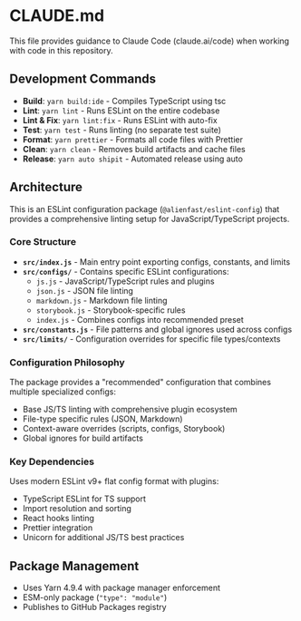 # CLAUDE.md

This file provides guidance to Claude Code (claude.ai/code) when working with code in this repository.

## Development Commands

- **Build**: `yarn build:ide` - Compiles TypeScript using tsc
- **Lint**: `yarn lint` - Runs ESLint on the entire codebase
- **Lint & Fix**: `yarn lint:fix` - Runs ESLint with auto-fix
- **Test**: `yarn test` - Runs linting (no separate test suite)
- **Format**: `yarn prettier` - Formats all code files with Prettier
- **Clean**: `yarn clean` - Removes build artifacts and cache files
- **Release**: `yarn auto shipit` - Automated release using auto

## Architecture

This is an ESLint configuration package (`@alienfast/eslint-config`) that provides a comprehensive linting setup for JavaScript/TypeScript projects.

### Core Structure

- **`src/index.js`** - Main entry point exporting configs, constants, and limits
- **`src/configs/`** - Contains specific ESLint configurations:
  - `js.js` - JavaScript/TypeScript rules and plugins
  - `json.js` - JSON file linting
  - `markdown.js` - Markdown file linting
  - `storybook.js` - Storybook-specific rules
  - `index.js` - Combines configs into recommended preset
- **`src/constants.js`** - File patterns and global ignores used across configs
- **`src/limits/`** - Configuration overrides for specific file types/contexts

### Configuration Philosophy

The package provides a "recommended" configuration that combines multiple specialized configs:

- Base JS/TS linting with comprehensive plugin ecosystem
- File-type specific rules (JSON, Markdown)
- Context-aware overrides (scripts, configs, Storybook)
- Global ignores for build artifacts

### Key Dependencies

Uses modern ESLint v9+ flat config format with plugins:

- TypeScript ESLint for TS support
- Import resolution and sorting
- React hooks linting
- Prettier integration
- Unicorn for additional JS/TS best practices

## Package Management

- Uses Yarn 4.9.4 with package manager enforcement
- ESM-only package (`"type": "module"`)
- Publishes to GitHub Packages registry
